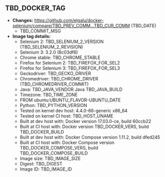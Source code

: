 ## TBD_DOCKER_TAG
 + **Changes:** https://github.com/elgalu/docker-selenium/compare/TBD_PREV_COMM...TBD_CUR_COMM (TBD_DATE)
    + TBD_COMMIT_MSG
 + **Image tag details:**
    + Selenium 2: TBD_SELENIUM_2_VERSION (TBD_SELENIUM_2_REVISION)
    + Selenium 3: 3.2.0 (8c03df6)
    + Chrome stable:  TBD_CHROME_STABLE
    + Firefox for Selenium 2: TBD_FIREFOX_FOR_SEL2
    + Firefox for Selenium 3: TBD_FIREFOX_FOR_SEL3
    + Geckodriver: TBD_GECKO_DRIVER
    + Chromedriver: TBD_CHROME_DRIVER (TBD_CHROMEDRIVER_COMMIT)
    + Java: TBD_JAVA_VENDOR Java TBD_JAVA_BUILD
    + Timezone: TBD_TIME_ZONE
    + FROM ubuntu:UBUNTU_FLAVOR-UBUNTU_DATE
    + Python: TBD_PYTHON_VERSION
    + Tested on kernel dev host: 4.4.0-66-generic x86_64
    + Tested on kernel CI  host: TBD_HOST_UNAME
    + Built at dev host with: Docker version 17.03.0-ce, build 60ccb22
    + Built at CI  host with: Docker version TBD_DOCKER_VERS, build TBD_DOCKER_BUILD
    + Built at dev host with: Docker Compose version 1.11.2, build dfed245
    + Built at CI  host with: Docker Compose version TBD_DOCKER_COMPOSE_VERS, build TBD_DOCKER_COMPOSE_BUILD
    + Image size: TBD_IMAGE_SIZE
    + Digest: TBD_DIGEST
    + Image ID: TBD_IMAGE_ID
